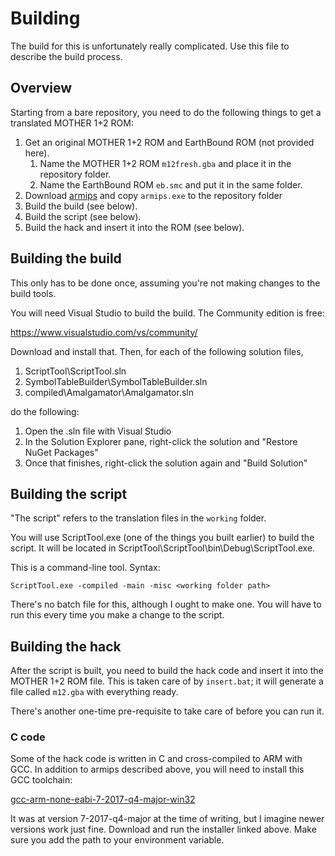 # Building

The build for this is unfortunately really complicated. Use this file to
describe the build process.

## Overview

Starting from a bare repository, you need to do the following things to get
a translated MOTHER 1+2 ROM:

1. Get an original MOTHER 1+2 ROM and EarthBound ROM (not provided here).
    1. Name the MOTHER 1+2 ROM `m12fresh.gba` and place it in the repository
       folder.
    2. Name the EarthBound ROM `eb.smc` and put it in the same folder.
2. Download [armips](https://buildbot.orphis.net/armips/) and copy `armips.exe` to the repository folder
3. Build the build (see below).
4. Build the script (see below).
5. Build the hack and insert it into the ROM (see below).

## Building the build

This only has to be done once, assuming you're not making changes to the
build tools.

You will need Visual Studio to build the build. The Community edition is free:

https://www.visualstudio.com/vs/community/

Download and install that. Then, for each of the following solution files,

1. ScriptTool\ScriptTool.sln
2. SymbolTableBuilder\SymbolTableBuilder.sln
3. compiled\Amalgamator\Amalgamator.sln

do the following:

1. Open the .sln file with Visual Studio
2. In the Solution Explorer pane, right-click the solution and "Restore
   NuGet Packages"
3. Once that finishes, right-click the solution again and "Build Solution"

## Building the script

"The script" refers to the translation files in the `working` folder.

You will use ScriptTool.exe (one of the things you built earlier) to build the
script. It will be located in ScriptTool\ScriptTool\bin\Debug\ScriptTool.exe.

This is a command-line tool. Syntax:

`ScriptTool.exe -compiled -main -misc <working folder path>`

There's no batch file for this, although I ought to make one. You will have to
run this every time you make a change to the script.

## Building the hack

After the script is built, you need to build the hack code and insert it into
the MOTHER 1+2 ROM file. This is taken care of by `insert.bat`; it will generate a file called `m12.gba` with everything ready.

There's another one-time pre-requisite to take care of before you can run it.

### C code

Some of the hack code is written in C and cross-compiled to ARM with GCC.
In addition to armips described above, you will need to install this
GCC toolchain:

[gcc-arm-none-eabi-7-2017-q4-major-win32](https://developer.arm.com/open-source/gnu-toolchain/gnu-rm/downloads)

It was at version 7-2017-q4-major at the time of writing, but I imagine newer
versions work just fine. Download and run the installer linked above. Make sure
you add the path to your environment variable.